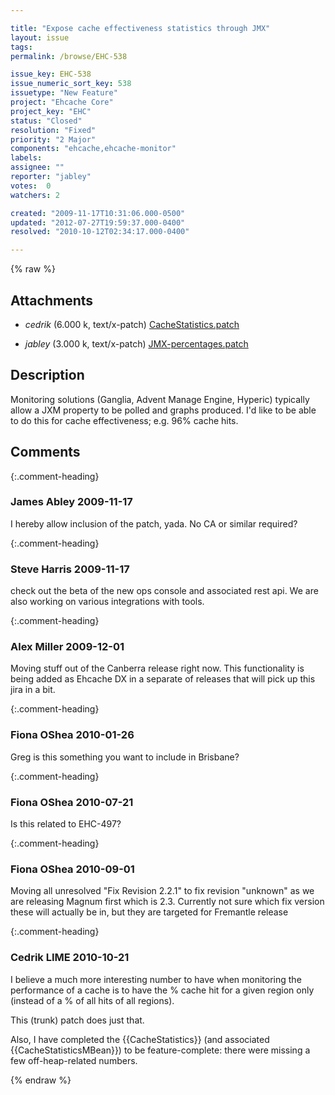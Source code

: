 ```yaml
---

title: "Expose cache effectiveness statistics through JMX"
layout: issue
tags: 
permalink: /browse/EHC-538

issue_key: EHC-538
issue_numeric_sort_key: 538
issuetype: "New Feature"
project: "Ehcache Core"
project_key: "EHC"
status: "Closed"
resolution: "Fixed"
priority: "2 Major"
components: "ehcache,ehcache-monitor"
labels: 
assignee: ""
reporter: "jabley"
votes:  0
watchers: 2

created: "2009-11-17T10:31:06.000-0500"
updated: "2012-07-27T19:59:37.000-0400"
resolved: "2010-10-12T02:34:17.000-0400"

---
```




{% raw %}


## Attachments
  
* <em>cedrik</em> (6.000 k, text/x-patch) [CacheStatistics.patch](/attachments/EHC/EHC-538/CacheStatistics.patch)
  
* <em>jabley</em> (3.000 k, text/x-patch) [JMX-percentages.patch](/attachments/EHC/EHC-538/JMX-percentages.patch)
  



## Description

<div markdown="1" class="description">

Monitoring solutions (Ganglia, Advent Manage Engine, Hyperic) typically allow a JXM property to be polled and graphs produced. I'd like to be able to do this for cache effectiveness; e.g. 96% cache hits.



</div>

## Comments


{:.comment-heading}
### **James Abley** <span class="date">2009-11-17</span>

<div markdown="1" class="comment">

I hereby allow inclusion of the patch, yada. No CA or similar required?

</div>


{:.comment-heading}
### **Steve Harris** <span class="date">2009-11-17</span>

<div markdown="1" class="comment">

check out the beta of the new ops console and associated rest api. We are also working on various integrations with tools.

</div>


{:.comment-heading}
### **Alex Miller** <span class="date">2009-12-01</span>

<div markdown="1" class="comment">

Moving stuff out of the Canberra release right now.  This functionality is being added as Ehcache DX in a separate of releases that will pick up this jira in a bit.

</div>


{:.comment-heading}
### **Fiona OShea** <span class="date">2010-01-26</span>

<div markdown="1" class="comment">

Greg is this something you want to include in Brisbane?

</div>


{:.comment-heading}
### **Fiona OShea** <span class="date">2010-07-21</span>

<div markdown="1" class="comment">

Is this related to EHC-497?

</div>


{:.comment-heading}
### **Fiona OShea** <span class="date">2010-09-01</span>

<div markdown="1" class="comment">

Moving all unresolved "Fix Revision 2.2.1" to fix revision "unknown" as we are releasing Magnum first which is 2.3. Currently not sure which fix version these will actually be in, but they are targeted for Fremantle release

</div>


{:.comment-heading}
### **Cedrik LIME** <span class="date">2010-10-21</span>

<div markdown="1" class="comment">

I believe a much more interesting number to have when monitoring the performance of a cache is to have the % cache hit for a given region only (instead of a % of all hits of all regions).

This (trunk) patch does just that.

Also, I have completed the {{CacheStatistics}} (and associated {{CacheStatisticsMBean}}) to be feature-complete: there were missing a few off-heap-related numbers.

</div>



{% endraw %}
